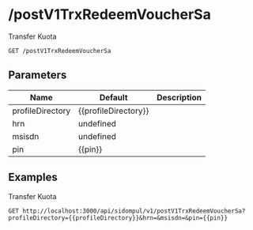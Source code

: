 # /postV1TrxRedeemVoucherSa
Transfer Kuota


```
GET /postV1TrxRedeemVoucherSa
```

## Parameters
Name | Default | Description
--- | --- | ---
profileDirectory | {{profileDirectory}} | 
hrn | undefined | 
msisdn | undefined | 
pin | {{pin}} | 





## Examples
Transfer Kuota

```
GET http://localhost:3000/api/sidompul/v1/postV1TrxRedeemVoucherSa?profileDirectory={{profileDirectory}}&hrn=&msisdn=&pin={{pin}}


```

